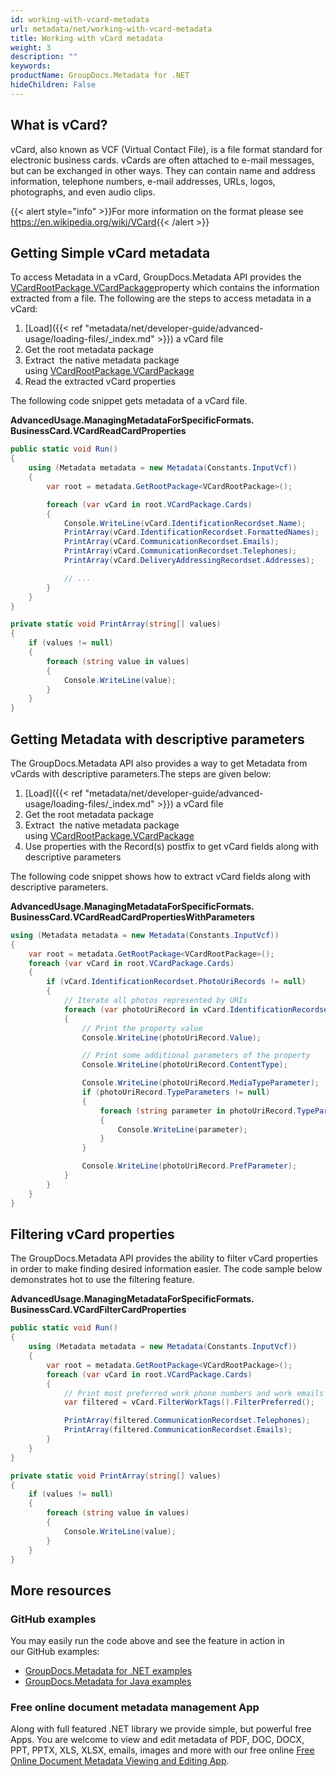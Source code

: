 ```yaml
---
id: working-with-vcard-metadata
url: metadata/net/working-with-vcard-metadata
title: Working with vCard metadata
weight: 3
description: ""
keywords: 
productName: GroupDocs.Metadata for .NET
hideChildren: False
---
```

## What is vCard?

vCard, also known as VCF (Virtual Contact File), is a file format standard for electronic business cards. vCards are often attached to e-mail messages, but can be exchanged in other ways. They can contain name and address information, telephone numbers, e-mail addresses, URLs, logos, photographs, and even audio clips.

{{< alert style="info" >}}For more information on the format please see https://en.wikipedia.org/wiki/VCard{{< /alert >}}

## Getting Simple vCard metadata

To access Metadata in a vCard, GroupDocs.Metadata API provides the [VCardRootPackage.VCardPackage](https://reference.groupdocs.com/net/metadata/groupdocs.metadata.formats.businesscard/vcardrootpackage/properties/vcardpackage)property which contains the information extracted from a file. The following are the steps to access metadata in a vCard:

1.  [Load]({{< ref "metadata/net/developer-guide/advanced-usage/loading-files/_index.md" >}}) a vCard file
2.  Get the root metadata package
3.  Extract  the native metadata package using [VCardRootPackage.VCardPackage](https://reference.groupdocs.com/net/metadata/groupdocs.metadata.formats.businesscard/vcardrootpackage/properties/vcardpackage)
4.  Read the extracted vCard properties

The following code snippet gets metadata of a vCard file.

**AdvancedUsage.ManagingMetadataForSpecificFormats.<WBR>BusinessCard.VCardReadCardProperties**

```csharp
public static void Run()
{
	using (Metadata metadata = new Metadata(Constants.InputVcf))
	{
		var root = metadata.GetRootPackage<VCardRootPackage>();

		foreach (var vCard in root.VCardPackage.Cards)
		{
			Console.WriteLine(vCard.IdentificationRecordset.Name);
			PrintArray(vCard.IdentificationRecordset.FormattedNames);
			PrintArray(vCard.CommunicationRecordset.Emails);
			PrintArray(vCard.CommunicationRecordset.Telephones);
			PrintArray(vCard.DeliveryAddressingRecordset.Addresses);

			// ...
		}
	}
}

private static void PrintArray(string[] values)
{
	if (values != null)
	{
		foreach (string value in values)
		{
			Console.WriteLine(value);
		}
	}
}
```

## Getting Metadata with descriptive parameters

The GroupDocs.Metadata API also provides a way to get Metadata from vCards with descriptive parameters.The steps are given below:

1.  [Load]({{< ref "metadata/net/developer-guide/advanced-usage/loading-files/_index.md" >}}) a vCard file
2.  Get the root metadata package
3.  Extract  the native metadata package using [VCardRootPackage.VCardPackage](https://reference.groupdocs.com/net/metadata/groupdocs.metadata.formats.businesscard/vcardrootpackage/properties/vcardpackage)
4.  Use properties with the Record(s) postfix to get vCard fields along with descriptive parameters

The following code snippet shows how to extract vCard fields along with descriptive parameters.

**AdvancedUsage.ManagingMetadataForSpecificFormats.<WBR>BusinessCard.VCardReadCardPropertiesWithParameters**

```csharp
using (Metadata metadata = new Metadata(Constants.InputVcf))
{
	var root = metadata.GetRootPackage<VCardRootPackage>();
	foreach (var vCard in root.VCardPackage.Cards)
	{
		if (vCard.IdentificationRecordset.PhotoUriRecords != null)
		{
			// Iterate all photos represented by URIs
			foreach (var photoUriRecord in vCard.IdentificationRecordset.PhotoUriRecords)
			{
				// Print the property value
				Console.WriteLine(photoUriRecord.Value);

				// Print some additional parameters of the property
				Console.WriteLine(photoUriRecord.ContentType);

				Console.WriteLine(photoUriRecord.MediaTypeParameter);
				if (photoUriRecord.TypeParameters != null)
				{
					foreach (string parameter in photoUriRecord.TypeParameters)
					{
						Console.WriteLine(parameter);
					}
				}

				Console.WriteLine(photoUriRecord.PrefParameter);
			}
		}
	}
}
```

## Filtering vCard properties

The GroupDocs.Metadata API provides the ability to filter vCard properties in order to make finding desired information easier. The code sample below demonstrates hot to use the filtering feature.

**AdvancedUsage.ManagingMetadataForSpecificFormats.<WBR>BusinessCard.VCardFilterCardProperties**

```csharp
public static void Run()
{
	using (Metadata metadata = new Metadata(Constants.InputVcf))
	{
		var root = metadata.GetRootPackage<VCardRootPackage>();
		foreach (var vCard in root.VCardPackage.Cards)
		{
			// Print most preferred work phone numbers and work emails
			var filtered = vCard.FilterWorkTags().FilterPreferred();

			PrintArray(filtered.CommunicationRecordset.Telephones);
			PrintArray(filtered.CommunicationRecordset.Emails);
		}
	}
}

private static void PrintArray(string[] values)
{
	if (values != null)
	{
		foreach (string value in values)
		{
			Console.WriteLine(value);
		}
	}
}
```

## More resources
### GitHub examples
You may easily run the code above and see the feature in action in our GitHub examples:
*   [GroupDocs.Metadata for .NET examples](https://github.com/groupdocs-metadata/GroupDocs.Metadata-for-.NET)    
*   [GroupDocs.Metadata for Java examples](https://github.com/groupdocs-metadata/GroupDocs.Metadata-for-Java)    

### Free online document metadata management App
Along with full featured .NET library we provide simple, but powerful free Apps.
You are welcome to view and edit metadata of PDF, DOC, DOCX, PPT, PPTX, XLS, XLSX, emails, images and more with our free online [Free Online Document Metadata Viewing and Editing App](https://products.groupdocs.app/metadata).